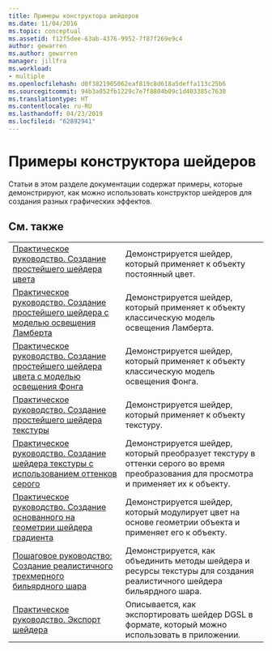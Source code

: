 ```yaml
---
title: Примеры конструктора шейдеров
ms.date: 11/04/2016
ms.topic: conceptual
ms.assetid: f12f5dee-63ab-4376-9952-7f87f269e9c4
author: gewarren
ms.author: gewarren
manager: jillfra
ms.workload:
- multiple
ms.openlocfilehash: d0f3821905062eaf819c8d618a5deffa113c25b6
ms.sourcegitcommit: 94b3a052fb1229c7e7f8804b09c1d403385c7630
ms.translationtype: HT
ms.contentlocale: ru-RU
ms.lasthandoff: 04/23/2019
ms.locfileid: "62892941"
---
```

# <a name="shader-designer-examples"></a>Примеры конструктора шейдеров

Статьи в этом разделе документации содержат примеры, которые демонстрируют, как можно использовать конструктор шейдеров для создания разных графических эффектов.

## <a name="related-topics"></a>См. также

|||
|-|-|
|[Практическое руководство. Создание простейшего шейдера цвета](../designers/how-to-create-a-basic-color-shader.md)|Демонстрируется шейдер, который применяет к объекту постоянный цвет.|
|[Практическое руководство. Создание простейшего шейдера с моделью освещения Ламберта](../designers/how-to-create-a-basic-lambert-shader.md)|Демонстрируется шейдер, который применяет к объекту классическую модель освещения Ламберта.|
|[Практическое руководство. Создание простейшего шейдера цвета с моделью освещения Фонга](../designers/how-to-create-a-basic-phong-shader.md)|Демонстрируется шейдер, который применяет к объекту классическую модель освещения Фонга.|
|[Практическое руководство. Создание простейшего шейдера текстуры](../designers/how-to-create-a-basic-texture-shader.md)|Демонстрируется шейдер, который применяет к объекту текстуру.|
|[Практическое руководство. Создание шейдера текстуры с использованием оттенков серого](../designers/how-to-create-a-grayscale-texture-shader.md)|Демонстрируется шейдер, который преобразует текстуру в оттенки серого во время преобразования для просмотра и применяет их к объекту.|
|[Практическое руководство. Создание основанного на геометрии шейдера градиента](../designers/how-to-create-a-geometry-based-gradient-shader.md)|Демонстрируется шейдер, который модулирует цвет на основе геометрии объекта и применяет его к объекту.|
|[Пошаговое руководство: Создание реалистичного трехмерного бильярдного шара](../designers/walkthrough-creating-a-realistic-3-d-billiard-ball.md)|Демонстрируется, как объединить методы шейдера и ресурсы текстуры для создания реалистичного шейдера бильярдного шара.|
|[Практическое руководство. Экспорт шейдера](../designers/how-to-export-a-shader.md)|Описывается, как экспортировать шейдер DGSL в формате, который можно использовать в приложении.|